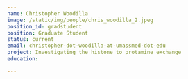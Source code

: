 ```yaml
---
name: Christopher Woodilla
image: /static/img/people/chris_woodilla_2.jpeg
position_id: gradstudent
position: Graduate Student
status: current
email: christopher-dot-woodilla-at-umassmed-dot-edu
project: Investigating the histone to protamine exchange 
education:

---
```

